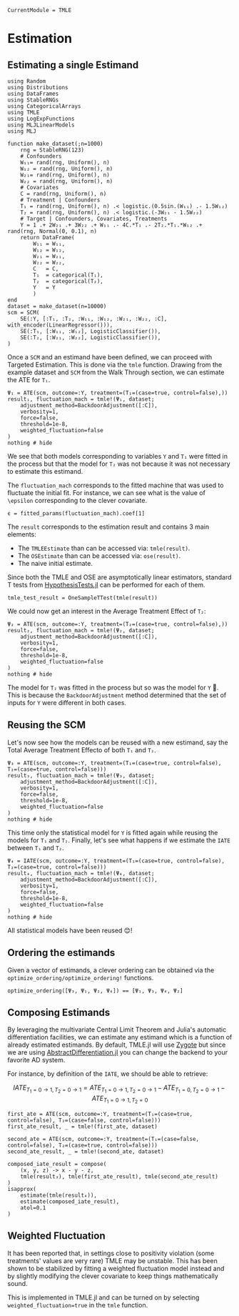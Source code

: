 ```@meta
CurrentModule = TMLE
```

# Estimation

## Estimating a single Estimand

```@setup estimation
using Random
using Distributions
using DataFrames
using StableRNGs
using CategoricalArrays
using TMLE
using LogExpFunctions
using MLJLinearModels
using MLJ

function make_dataset(;n=1000)
    rng = StableRNG(123)
    # Confounders
    W₁₁= rand(rng, Uniform(), n)
    W₁₂ = rand(rng, Uniform(), n)
    W₂₁= rand(rng, Uniform(), n)
    W₂₂ = rand(rng, Uniform(), n)
    # Covariates
    C = rand(rng, Uniform(), n)
    # Treatment | Confounders
    T₁ = rand(rng, Uniform(), n) .< logistic.(0.5sin.(W₁₁) .- 1.5W₁₂)
    T₂ = rand(rng, Uniform(), n) .< logistic.(-3W₂₁ - 1.5W₂₂)
    # Target | Confounders, Covariates, Treatments
    Y = 1 .+ 2W₂₁ .+ 3W₂₂ .+ W₁₁ .- 4C.*T₁ .- 2T₂.*T₁.*W₁₂ .+ rand(rng, Normal(0, 0.1), n)
    return DataFrame(
        W₁₁ = W₁₁, 
        W₁₂ = W₁₂,
        W₂₁ = W₂₁,
        W₂₂ = W₂₂,
        C   = C,
        T₁  = categorical(T₁),
        T₂  = categorical(T₂),
        Y   = Y
        )
end
dataset = make_dataset(n=10000)
scm = SCM(
    SE(:Y, [:T₁, :T₂, :W₁₁, :W₁₂, :W₂₁, :W₂₂, :C], with_encoder(LinearRegressor())),
    SE(:T₁, [:W₁₁, :W₁₂], LogisticClassifier()),
    SE(:T₂, [:W₂₁, :W₂₂], LogisticClassifier()),
)
```

Once a `SCM` and an estimand have been defined, we can proceed with Targeted Estimation. This is done via the `tmle` function. Drawing from the example dataset and `SCM` from the Walk Through section, we can estimate the ATE for `T₁`.

```@example estimation
Ψ₁ = ATE(scm, outcome=:Y, treatment=(T₁=(case=true, control=false),))
result₁, fluctuation_mach = tmle!(Ψ₁, dataset;
    adjustment_method=BackdoorAdjustment([:C]), 
    verbosity=1, 
    force=false, 
    threshold=1e-8, 
    weighted_fluctuation=false
)
nothing # hide
```

We see that both models corresponding to variables `Y` and `T₁` were fitted in the process but that the model for `T₂` was not because it was not necessary to estimate this estimand.

The `fluctuation_mach` corresponds to the fitted machine that was used to fluctuate the initial fit. For instance, we can see what is the value of ``\epsilon`` corresponding to the clever covariate.

```@example estimation
ϵ = fitted_params(fluctuation_mach).coef[1]
```

The `result` corresponds to the estimation result and contains 3 main elements:

- The `TMLEEstimate` than can be accessed via: `tmle(result)`.
- The `OSEstimate` than can be accessed via: `ose(result)`.
- The naive initial estimate.

Since both the TMLE and OSE are asymptotically linear estimators, standard T tests from [HypothesisTests.jl](https://juliastats.org/HypothesisTests.jl/stable/) can be performed for each of them.

```@example estimation
tmle_test_result = OneSampleTTest(tmle(result))
```

We could now get an interest in the Average Treatment Effect of `T₂`:

```@example estimation
Ψ₂ = ATE(scm, outcome=:Y, treatment=(T₂=(case=true, control=false),))
result₂, fluctuation_mach = tmle!(Ψ₂, dataset;
    adjustment_method=BackdoorAdjustment([:C]), 
    verbosity=1, 
    force=false, 
    threshold=1e-8, 
    weighted_fluctuation=false
)
nothing # hide
```

The model for `T₂` was fitted in the process but so was the model for `Y` 🤔. This is because the `BackdoorAdjustment` method determined that the set of inputs for `Y` were different in both cases.

## Reusing the SCM

Let's now see how the models can be reused with a new estimand, say the Total Average Treatment Effecto of both `T₁` and `T₂`.

```@example estimation
Ψ₃ = ATE(scm, outcome=:Y, treatment=(T₁=(case=true, control=false), T₂=(case=true, control=false)))
result₃, fluctuation_mach = tmle!(Ψ₃, dataset;
    adjustment_method=BackdoorAdjustment([:C]), 
    verbosity=1, 
    force=false, 
    threshold=1e-8, 
    weighted_fluctuation=false
)
nothing # hide
```

This time only the statistical model for `Y` is fitted again while reusing the models for `T₁` and `T₂`. Finally, let's see what happens if we estimate the `IATE` between `T₁` and `T₂`.

```@example estimation
Ψ₄ = IATE(scm, outcome=:Y, treatment=(T₁=(case=true, control=false), T₂=(case=true, control=false)))
result₄, fluctuation_mach = tmle!(Ψ₄, dataset;
    adjustment_method=BackdoorAdjustment([:C]), 
    verbosity=1, 
    force=false, 
    threshold=1e-8, 
    weighted_fluctuation=false
)
nothing # hide
```

All statistical models have been reused 😊!

## Ordering the estimands

Given a vector of estimands, a clever ordering can be obtained via the `optimize_ordering/optimize_ordering!` functions.

```@example estimation
optimize_ordering([Ψ₃, Ψ₁, Ψ₂, Ψ₄]) == [Ψ₁, Ψ₃, Ψ₄, Ψ₂]
```

## Composing Estimands

By leveraging the multivariate Central Limit Theorem and Julia's automatic differentiation facilities, we can estimate any estimand which is a function of already estimated estimands. By default, TMLE.jl will use [Zygote](https://fluxml.ai/Zygote.jl/latest/) but since we are using [AbstractDifferentiation.jl](https://github.com/JuliaDiff/AbstractDifferentiation.jl) you can change the backend to your favorite AD system.

For instance, by definition of the ``IATE``, we should be able to retrieve:

```math
IATE_{T_1=0 \rightarrow 1, T_2=0 \rightarrow 1} = ATE_{T_1=0 \rightarrow 1, T_2=0 \rightarrow 1} - ATE_{T_1=0, T_2=0 \rightarrow 1} - ATE_{T_1=0 \rightarrow 1, T_2=0}
```

```@example estimation
first_ate = ATE(scm, outcome=:Y, treatment=(T₁=(case=true, control=false), T₂=(case=false, control=false)))
first_ate_result, _ = tmle!(first_ate, dataset)

second_ate = ATE(scm, outcome=:Y, treatment=(T₁=(case=false, control=false), T₂=(case=true, control=false)))
second_ate_result, _ = tmle!(second_ate, dataset)

composed_iate_result = compose(
    (x, y, z) -> x - y - z, 
    tmle(result₃), tmle(first_ate_result), tmle(second_ate_result)
)
isapprox(
    estimate(tmle(result₄)),
    estimate(composed_iate_result),
    atol=0.1
)
```

## Weighted Fluctuation

It has been reported that, in settings close to positivity violation (some treatments' values are very rare) TMLE may be unstable. This has been shown to be stabilized by fitting a weighted fluctuation model instead and by slightly modifying the clever covariate to keep things mathematically sound.

This is implemented in TMLE.jl and can be turned on by selecting `weighted_fluctuation=true` in the `tmle` function.
